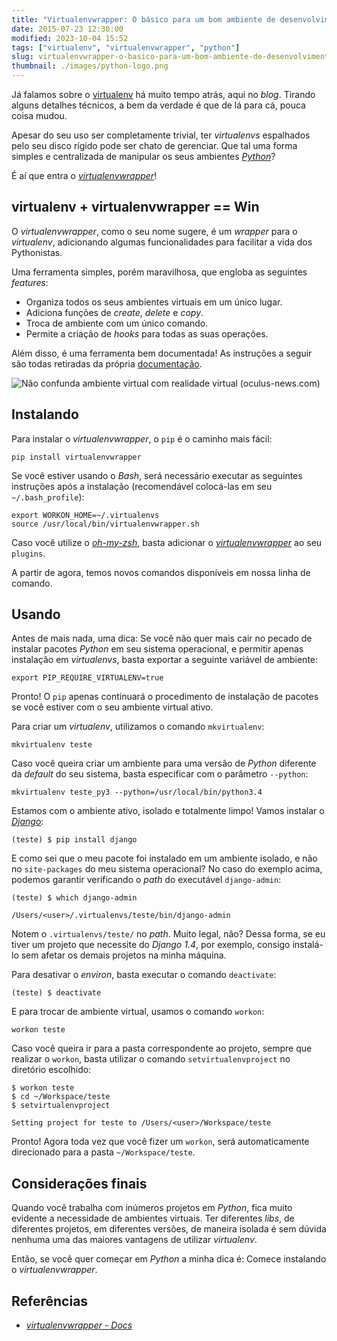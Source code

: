 ```yaml
---
title: "Virtualenvwrapper: O básico para um bom ambiente de desenvolvimento Python"
date: 2015-07-23 12:30:00
modified: 2023-10-04 15:52
tags: ["virtualenv", "virtualenvwrapper", "python"]
slug: virtualenvwrapper-o-basico-para-um-bom-ambiente-de-desenvolvimento-python
thumbnail: ./images/python-logo.png
---
```


Já falamos sobre o [virtualenv](/tag/virtualenv.html "Leia mais sobre Virtualenv") há muito tempo atrás, aqui no _blog_. Tirando alguns
detalhes técnicos, a bem da verdade é que de lá para cá, pouca coisa
mudou.

Apesar do seu uso ser completamente trivial, ter _virtualenvs_
espalhados pelo seu disco rígido pode ser chato de gerenciar. Que
tal uma forma simples e centralizada de manipular os seus ambientes [_Python_](/tag/python.html "Leia mais sobre Python")?

É aí que entra o
[_virtualenvwrapper_](https://virtualenvwrapper.readthedocs.org/en/latest/ "Conheça a virtualenvwrapper")!

## virtualenv + virtualenvwrapper == Win

O _virtualenvwrapper_, como o seu nome sugere, é um _wrapper_ para o _virtualenv_, adicionando algumas funcionalidades para facilitar a vida dos Pythonistas.

Uma ferramenta simples, porém maravilhosa, que engloba as seguintes _features_:

- Organiza todos os seus ambientes virtuais em um único lugar.
- Adiciona funções de _create_, _delete_ e _copy_.
- Troca de ambiente com um único comando.
- Permite a criação de _hooks_ para todas as suas operações.

Além disso, é uma ferramenta bem documentada! As instruções a seguir
são todas retiradas da própria [documentação](https://virtualenvwrapper.readthedocs.org/en/latest/).

![Não confunda ambiente virtual com realidade virtual (oculus-news.com)](/media/virtual-reality.jpg "Não confunda ambiente virtual com realidade virtual (oculus-news.com)")

## Instalando

Para instalar o _virtualenvwrapper_, o `pip` é o caminho mais fácil:

```text
pip install virtualenvwrapper
```

Se você estiver usando o _Bash_, será necessário executar as seguintes instruções após a instalação (recomendável colocá-las em seu `~/.bash_profile`):

```text
export WORKON_HOME=~/.virtualenvs
source /usr/local/bin/virtualenvwrapper.sh
```

Caso você utilize o [_oh-my-zsh_](https://github.com/robbyrussell/oh-my-zsh "A delightful community-driven framework for managing your zsh configuration"), basta adicionar o [_virtualenvwrapper_](https://github.com/robbyrussell/oh-my-zsh/tree/master/plugins/virtualenvwrapper "Plugin do oh-my-zsh") ao seu `plugins`.

A partir de agora, temos novos comandos disponíveis em nossa linha de comando.

## Usando

Antes de mais nada, uma dica: Se você não quer mais cair no pecado de instalar
pacotes _Python_ em seu sistema operacional,
e permitir apenas instalação em _virtualenvs_, basta exportar a seguinte variável de ambiente:

```text
export PIP_REQUIRE_VIRTUALENV=true
```

Pronto! O `pip` apenas continuará o procedimento de instalação de pacotes se você
estiver com o seu ambiente virtual ativo.

Para criar um _virtualenv_, utilizamos o comando `mkvirtualenv`:

```text
mkvirtualenv teste
```

Caso você queira criar um ambiente para uma versão de _Python_ diferente da _default_
do seu sistema, basta especificar com o parâmetro `--python`:

```text
mkvirtualenv teste_py3 --python=/usr/local/bin/python3.4
```

Estamos com o ambiente ativo, isolado e totalmente limpo! Vamos instalar o
[_Django_](/tag/django.html "Leia mais sobre Django"):

```text
(teste) $ pip install django
```

E como sei que o meu pacote foi instalado em um ambiente isolado, e não no
`site-packages` do meu sistema operacional? No caso do exemplo acima, podemos
garantir verificando o _path_ do executável `django-admin`:

```text
(teste) $ which django-admin

/Users/<user>/.virtualenvs/teste/bin/django-admin
```

Notem o `.virtualenvs/teste/` no _path_. Muito legal, não? Dessa forma, se eu tiver
um projeto que necessite do _Django 1.4_, por exemplo, consigo instalá-lo sem
afetar os demais projetos na minha máquina.

Para desativar o _environ_, basta executar o comando `deactivate`:

```text
(teste) $ deactivate
```

E para trocar de ambiente virtual, usamos o comando `workon`:

```text
workon teste
```

Caso você queira ir para a pasta correspondente ao projeto,
sempre que realizar o `workon`, basta utilizar o comando `setvirtualenvproject`
no diretório escolhido:

```text
$ workon teste
$ cd ~/Workspace/teste
$ setvirtualenvproject

Setting project for teste to /Users/<user>/Workspace/teste
```

Pronto! Agora toda vez que você fizer um `workon`, será automaticamente
direcionado para a pasta `~/Workspace/teste`.

## Considerações finais

Quando você trabalha com inúmeros projetos em _Python_, fica muito evidente
a necessidade de ambientes virtuais. Ter diferentes _libs_, de diferentes
projetos, em diferentes versões, de maneira isolada é sem dúvida nenhuma
uma das maiores vantagens de utilizar _virtualenv_.

Então, se você quer começar em _Python_ a minha
dica é: Comece instalando o _virtualenvwrapper_.

## Referências

- [_virtualenvwrapper - Docs_](https://virtualenvwrapper.readthedocs.org/en/latest/ "Leia a documentação da ferramenta")
